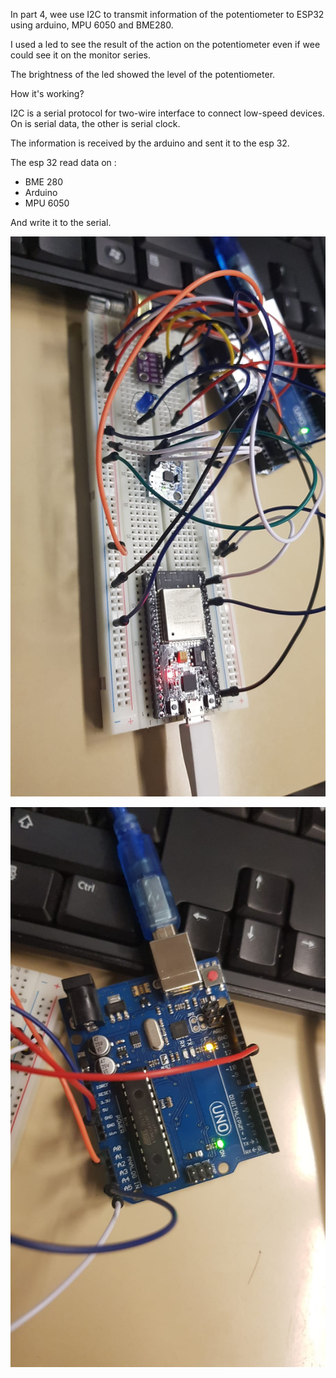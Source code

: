 In part 4, wee use I2C to transmit information of the  potentiometer to ESP32 using arduino, MPU 6050 and BME280.

I used a led to see the result of the action on the potentiometer even if wee could see it on the monitor series.

The brightness of the led showed the level of the potentiometer.

How it's working?

I2C is a serial protocol for two-wire interface to connect low-speed devices.
On is serial data, the other is serial clock.

The information is received by the arduino and sent it to the esp 32.

The esp 32 read data on :
- BME 280 
- Arduino 
- MPU 6050 

And write it to the serial.


![board](https://github.com/institut-galilee/NASTA/blob/master/TP/TP3/4/part4-2.jpeg)


![board2](https://github.com/institut-galilee/NASTA/blob/master/TP/TP3/4/part4-1.jpeg)
